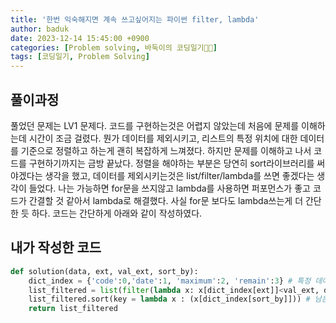 ```yaml
---
title: '한번 익숙해지면 계속 쓰고싶어지는 파이썬 filter, lambda'
author: baduk
date: 2023-12-14 15:45:00 +0900
categories: [Problem solving, 바둑이의 코딩일기🧑‍💻]
tags: [코딩일기, Problem Solving]
---
```


## 풀이과정
풀었던 문제는 LV1 문제다. 코드를 구현하는것은 어렵지 않았는데 처음에 문제를 이해하는데 시간이 조금 걸렸다. 뭔가 데이터를 제외시키고, 리스트의 특정 위치에 대한 데이터를 기준으로 정렬하고 하는게 괜히 복잡하게 느껴졌다. 하지만 문제를 이해하고 나서 코드를 구현하기까지는 금방 끝났다. 정렬을 해야하는 부분은 당연히 sort라이브러리를 써야겠다는 생각을 했고, 데이터를 제외시키는것은 list/filter/lambda를 쓰면 좋겠다는 생각이 들었다. 나는 가능하면 for문을 쓰지않고 lambda를 사용하면 퍼포먼스가 좋고 코드가 간결할 것 같아서 lambda로 해결했다. 사실 for문 보다도 lambda쓰는게 더 간단한 듯 하다. 코드는 간단하게 아래와 같이 작성하였다.

## 내가 작성한 코드

```python
def solution(data, ext, val_ext, sort_by):
    dict_index = {'code':0,'date':1, 'maximum':2, 'remain':3} # 특정 데이터에대한 위치를 딕셔너리를 통해 접근하기 위해 만든것
    list_filtered = list(filter(lambda x: x[dict_index[ext]]<val_ext, data)) # 조건에 맞추어 제외시키기
    list_filtered.sort(key = lambda x : (x[dict_index[sort_by]])) # 남은 데이터를 특정 데이터에 대해서 어센딩으로 정렬하기
    return list_filtered
```